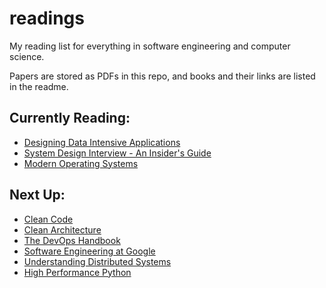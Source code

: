# readings
My reading list for everything in software engineering and computer science.

Papers are stored as PDFs in this repo, and books and their links are listed in the readme.

## Currently Reading:
- [Designing Data Intensive Applications](https://www.amazon.com/Designing-Data-Intensive-Applications-Reliable-Maintainable/dp/1449373321/ref=pd_sim_sccl_6/132-6047923-2705517?pd_rd_w=06APy&pf_rd_p=8760d041-1fd3-4319-a0fc-a8e6256063c1&pf_rd_r=E625SWN0SPPSX9SYZ39J&pd_rd_r=eae8ce30-b6f9-427a-b3c6-e36873b0e4a5&pd_rd_wg=QnTem&pd_rd_i=1449373321&psc=1)
- [System Design Interview - An Insider's Guide](https://www.amazon.com/System-Design-Interview-insiders-Second/dp/B08CMF2CQF/ref=pd_sbs_sccl_1/132-6047923-2705517?pd_rd_w=E7Jvc&pf_rd_p=3676f086-9496-4fd7-8490-77cf7f43f846&pf_rd_r=KKXFHZHGFMV2DKYJ8BA4&pd_rd_r=cee189b1-7eaa-4150-8f88-cd56200f9964&pd_rd_wg=nZlmz&pd_rd_i=B08CMF2CQF&psc=1)
- [Modern Operating Systems](https://www.amazon.com/Modern-Operating-Systems-Andrew-Tanenbaum/dp/013359162X)

## Next Up:
- [Clean Code](https://www.amazon.com/gp/product/0132350882/ref=as_li_qf_asin_il_tl?ie=UTF8&tag=utsavized0d-20&creative=9325&linkCode=as2&creativeASIN=0132350882&linkId=97f483cf465543856f9d9aab47dd8679)
- [Clean Architecture](https://www.amazon.com/gp/product/0134494164/ref=as_li_qf_asin_il_tl?ie=UTF8&tag=utsavized0d-20&creative=9325&linkCode=as2&creativeASIN=0134494164&linkId=442263a472eea8edb0bed2ac381ea130)
- [The DevOps Handbook](https://www.amazon.com/DevOps-Handbook-World-Class-Reliability-Organizations-ebook/dp/B09G2GS39R?keywords=devops+handbook&qid=1643172362&sprefix=devops+han,aps,115&sr=8-1&linkCode=sl1&tag=utsavized0d-20&linkId=7eeab6c9220a7b0abc603d34cec50313&language=en_US&ref_=as_li_ss_tl)
- [Software Engineering at Google](https://www.amazon.com/gp/product/1492082791/ref=as_li_qf_asin_il_tl?ie=UTF8&tag=utsavized0d-20&creative=9325&linkCode=as2&creativeASIN=1492082791&linkId=76cbca5ffb8d03cccd311ba3e9e49ddf)
- [Understanding Distributed Systems](https://www.amazon.com/gp/product/1838430202/ref=as_li_qf_asin_il_tl?ie=UTF8&tag=utsavized0d-20&creative=9325&linkCode=as2&creativeASIN=1838430202&linkId=8f3007bbed9b958980492f5c0bb1105f)
- [High Performance Python](https://www.oreilly.com/library/view/high-performance-python/9781492055013/)
